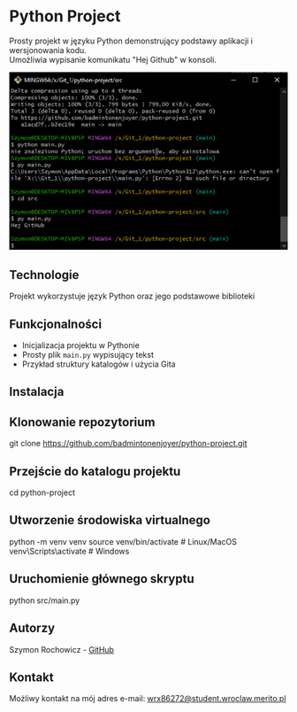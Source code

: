 # Python Project

Prosty projekt w języku Python demonstrujący podstawy aplikacji i wersjonowania kodu.  
Umożliwia wypisanie komunikatu "Hej Github" w konsoli.

![Przykładowy screenshot](screenshot.png)

## Technologie 
Projekt wykorzystuje język Python oraz jego podstawowe biblioteki

## Funkcjonalności

- Inicjalizacja projektu w Pythonie
- Prosty plik `main.py` wypisujący tekst
- Przykład struktury katalogów i użycia Gita

## Instalacja

## Klonowanie repozytorium
git clone https://github.com/badmintonenjoyer/python-project.git

## Przejście do katalogu projektu
cd python-project

## Utworzenie środowiska virtualnego
python -m venv venv
source venv/bin/activate  # Linux/MacOS
venv\Scripts\activate     # Windows

## Uruchomienie głównego skryptu 
python src/main.py

## Autorzy
Szymon Rochowicz - [GitHub](https://github.com/badmintonenjoyer)

## Kontakt
Możliwy kontakt na mój adres e-mail: wrx86272@student.wroclaw.merito.pl